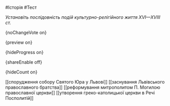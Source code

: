 #Історія #Тест

*Установіть послідовність подій культурно-релігійного життя XVI—XVIII ст.*

{noChangeVote on}

{preview on}

{hideProgress on}

{shareEnable off}

{hideCount on}

[[спорудження собору Святого Юра у Львові]]
[[заснування Львівського православного братства]]
[[реформування митрополитом П. Могилою православної церкви]]
[[утворення греко-католицької церкви в Речі Посполитій]]
